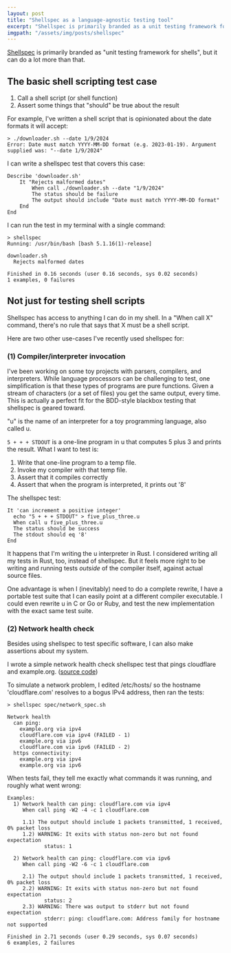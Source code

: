 ```yaml
---
layout: post
title: "Shellspec as a language-agnostic testing tool"
excerpt: "Shellspec is primarily branded as a unit testing framework for shell scripts, but it can do a lot more than that."
imgpath: "/assets/img/posts/shellspec"
---
```


[Shellspec](https://shellspec.info/) is primarily branded as "unit testing framework for shells", but it can do a lot more than that.

## The basic shell scripting test case

1. Call a shell script (or shell function)
2. Assert some things that "should" be true about the result

For example, I've written a shell script that is opinionated about the date formats it will accept:

```
> ./downloader.sh --date 1/9/2024
Error: Date must match YYYY-MM-DD format (e.g. 2023-01-19). Argument supplied was: "--date 1/9/2024"
```

I can write a shellspec test that covers this case:

```
Describe 'downloader.sh'
    It "Rejects malformed dates"
        When call ./downloader.sh --date "1/9/2024"
        The status should be failure
        The output should include "Date must match YYYY-MM-DD format"
    End
End
```

I can run the test in my terminal with a single command:

```
> shellspec
Running: /usr/bin/bash [bash 5.1.16(1)-release]

downloader.sh
  Rejects malformed dates

Finished in 0.16 seconds (user 0.16 seconds, sys 0.02 seconds)
1 examples, 0 failures
```

## Not just for testing shell scripts

Shellspec has access to anything I can do in my shell. In a "When call X" command, there's no rule that says that X must be a shell script.

Here are two other use-cases I've recently used shellspec for:

### (1) Compiler/interpreter invocation

I've been working on some toy projects with parsers, compilers, and interpreters.
While language processors can be challenging to test, one simplification is that these types of programs are pure functions.
Given a stream of characters (or a set of files) you get the same output, every time. This is actually a perfect fit for
the BDD-style blackbox testing that shellspec is geared toward.

"u" is the name of an interpreter for a toy programming language, also called u.

`5 + + + STDOUT` is a one-line program in u that computes 5 plus 3 and prints the result. What I want to test is:

1. Write that one-line program to a temp file.
1. Invoke my compiler with that temp file.
1. Assert that it compiles correctly
1. Assert that when the program is interpreted, it prints out '8'

The shellspec test:

```
It 'can increment a positive integer'
  echo "5 + + + STDOUT" > five_plus_three.u
  When call u five_plus_three.u
  The status should be success
  The stdout should eq '8'
End
```

It happens that I'm writing the u interpreter in Rust. I considered writing all my tests in Rust, too, instead of shellspec.
But it feels more right to be writing and running tests *outside* of the compiler itself, against actual source files.

One advantage is when I (inevitably) need to do a complete
rewrite, I have a portable test suite that I can easily point at a different compiler executable.
I could even rewrite u in C or Go or Ruby, and test the new implementation with the exact same test suite.

### (2) Network health check

Besides using shellspec to test specific software, I can also make assertions about my system.

I wrote a simple network health check shellspec test that pings cloudflare and example.org. ([source code](https://github.com/hoodlm/JunkDrawer/blob/41f38b071527c621b67d34f28b16ee92bd8d0898/readyornot/spec/network_spec.sh))

To simulate a network problem, I edited /etc/hosts/ so the hostname 'cloudflare.com' resolves to a bogus IPv4 address, then ran the tests:

```
> shellspec spec/network_spec.sh

Network health
  can ping:
    example.org via ipv4
    cloudflare.com via ipv4 (FAILED - 1)
    example.org via ipv6
    cloudflare.com via ipv6 (FAILED - 2)
  https connectivity:
    example.org via ipv4
    example.org via ipv6
```

When tests fail, they tell me exactly what commands it was running, and roughly what went wrong:

```
Examples:
  1) Network health can ping: cloudflare.com via ipv4
     When call ping -W2 -4 -c 1 cloudflare.com

     1.1) The output should include 1 packets transmitted, 1 received, 0% packet loss
     1.2) WARNING: It exits with status non-zero but not found expectation
            status: 1

  2) Network health can ping: cloudflare.com via ipv6
     When call ping -W2 -6 -c 1 cloudflare.com

     2.1) The output should include 1 packets transmitted, 1 received, 0% packet loss
     2.2) WARNING: It exits with status non-zero but not found expectation
            status: 2
     2.3) WARNING: There was output to stderr but not found expectation
            stderr: ping: cloudflare.com: Address family for hostname not supported

Finished in 2.71 seconds (user 0.29 seconds, sys 0.07 seconds)
6 examples, 2 failures
```

